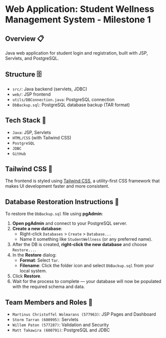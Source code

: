 # Web Application: Student Wellness Management System - Milestone 1

## Overview 📋
Java web application for student login and registration, built with JSP, Servlets, and PostgreSQL.

## Structure 🗄️
- `src/`: Java backend (servlets, JDBC)
- `web/`: JSP frontend
- `utils/DBConnection.java`: PostgreSQL connection
- `DbBackup.sql`: PostgreSQL database backup (TAR format)

## Tech Stack 🤖
- `Java`: JSP, Servlets
- `HTML/CSS` (with Tailwind CSS)
- `PostgreSQL`
- `JDBC`
- `GitHub`

## Tailwind CSS 🎨
The frontend is styled using [Tailwind CSS](https://tailwindcss.com/), a utility-first CSS framework that makes UI development faster and more consistent.

## Database Restoration Instructions 🧩

To restore the `DbBackup.sql` file using **pgAdmin**:

1. **Open pgAdmin** and connect to your PostgreSQL server.
2. **Create a new database**:
   - Right-click `Databases` > `Create` > `Database...`
   - Name it something like `StudentWellness` (or any preferred name).
3. After the DB is created, **right-click the new database** and choose `Restore...`.
4. In the **Restore** dialog:
   - **Format**: Select `Tar`.
   - **Filename**: Click the folder icon and select `DbBackup.sql` from your local system.
5. Click **Restore**.
6. Wait for the process to complete — your database will now be populated with the required schema and data.


## Team Members and Roles 📣
- `Martinus Christoffel Wolmarans (577963)`: JSP Pages and Dashboard
- `Storm Tarran (600995)`: Servlets
- `Willem Paton (577287)`: Validation and Security
- `Matt Takawira (600791)`: PostgreSQL and JDBC
